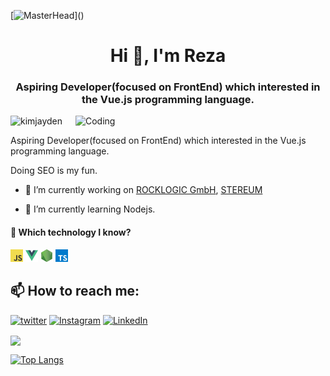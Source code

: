 [![MasterHead]([https://visme.co/blog/wp-content/uploads/2019/10/animated-presentation-software-header.gif](https://photos.app.goo.gl/o11mGAJ8XkMzqdoX7))]()

<h1 align="center">Hi 👋, I'm Reza</h1>
<h3 align="center">Aspiring Developer(focused on FrontEnd) which interested in the Vue.js programming language.</h3>
<img align="right" alt="Coding" width="400" src="https://miro.medium.com/max/680/0*7Q3yvSIv_t0ioJ-Z.gif"/>

<p align="left"> <img src="https://komarev.com/ghpvc/?username=kimjayden&label=Profile%20views&color=0e75b6&style=flat" alt="kimjayden" /> </p>


Aspiring Developer(focused on FrontEnd) which interested in the Vue.js programming language.

Doing SEO is my fun.

- 🔭 I’m currently working on [ROCKLOGIC GmbH](https://rocklogic.at/), [STEREUM](https://stereum.net/)

- 🌱 I’m currently learning Nodejs.

#### 💾 Which technology I know?
<code><img height="20" alt="javascript" src="https://raw.githubusercontent.com/github/explore/80688e429a7d4ef2fca1e82350fe8e3517d3494d/topics/javascript/javascript.png"></code>
<code><img height="20" alt="vue" src="https://raw.githubusercontent.com/github/explore/80688e429a7d4ef2fca1e82350fe8e3517d3494d/topics/vue/vue.png"></code>
<code><img height="20" alt="nodejs" src="https://raw.githubusercontent.com/github/explore/80688e429a7d4ef2fca1e82350fe8e3517d3494d/topics/nodejs/nodejs.png"></code>
<code><img height="20" alt="typescript" src="https://raw.githubusercontent.com/github/explore/80688e429a7d4ef2fca1e82350fe8e3517d3494d/topics/typescript/typescript.png"></code>

## 📫 How to reach me: 

[![twitter](https://img.shields.io/twitter/follow/mabasian1?label=followers&logo=twitter&color=%23007ec6&style=plastic)](https://twitter.com/mabasian1)
[![Instagram](https://img.shields.io/badge/instagram-Follow-e56969?logo=instagram)](https://www.instagram.com/mabasian)
[![LinkedIn](https://img.shields.io/badge/LinkedIn-Follow-0077B5?logo=linkedin)](https://www.linkedin.com/in/mohammadreza-abbasian-939778161/)


<img width="400" align="center" src="https://github-readme-stats.vercel.app/api?username=mabasian&count_private=true&theme=radical&show_icons=true" /> 

[![Top Langs](https://github-readme-stats.vercel.app/api/top-langs/?username=mabasian&hide=html,blade,css&layout=compact&theme=radical)](https://github.com/mabasian/)


 
